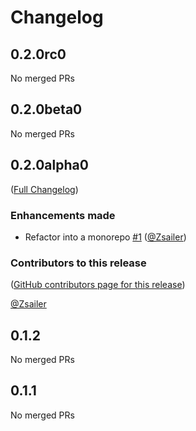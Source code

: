 # Changelog

<!-- <START NEW CHANGELOG ENTRY> -->

## 0.2.0rc0

No merged PRs

<!-- <END NEW CHANGELOG ENTRY> -->

## 0.2.0beta0

No merged PRs

## 0.2.0alpha0

([Full Changelog](https://github.com/Zsailer/jupyterlab-cell-input-footer/compare/v0.1.2...ce350fa7a2ca1cb3f905d0ca70f1d8ec8f9322f1))

### Enhancements made

- Refactor into a monorepo [#1](https://github.com/Zsailer/jupyterlab-cell-input-footer/pull/1) ([@Zsailer](https://github.com/Zsailer))

### Contributors to this release

([GitHub contributors page for this release](https://github.com/Zsailer/jupyterlab-cell-input-footer/graphs/contributors?from=2024-12-16&to=2024-12-19&type=c))

[@Zsailer](https://github.com/search?q=repo%3AZsailer%2Fjupyterlab-cell-input-footer+involves%3AZsailer+updated%3A2024-12-16..2024-12-19&type=Issues)

## 0.1.2

No merged PRs

## 0.1.1

No merged PRs
